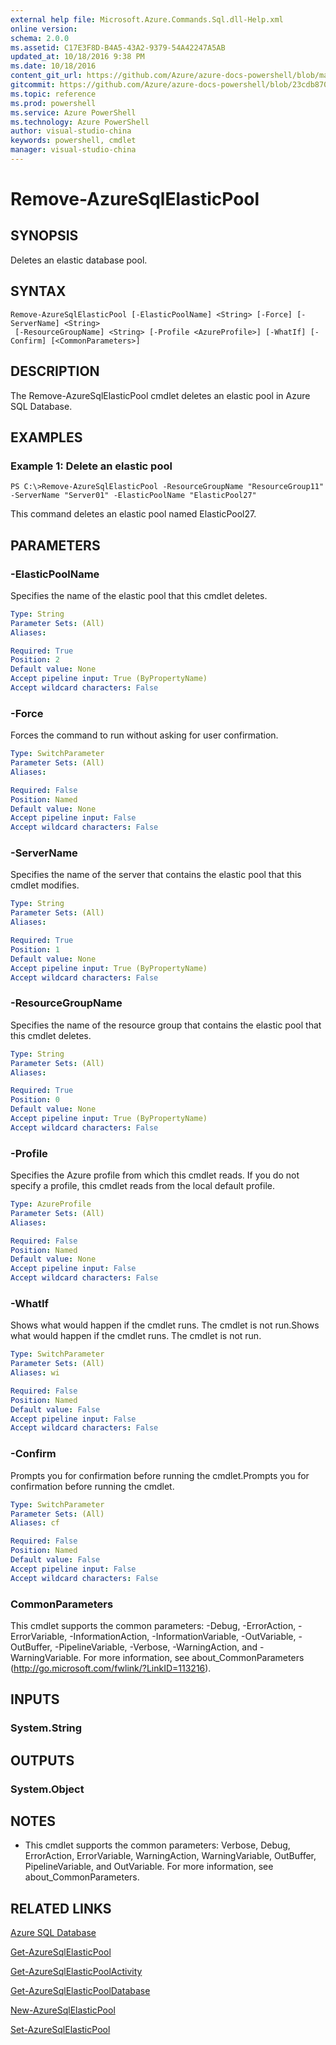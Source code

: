 ```yaml
---
external help file: Microsoft.Azure.Commands.Sql.dll-Help.xml
online version: 
schema: 2.0.0
ms.assetid: C17E3F8D-B4A5-43A2-9379-54A42247A5AB
updated_at: 10/18/2016 9:38 PM
ms.date: 10/18/2016
content_git_url: https://github.com/Azure/azure-docs-powershell/blob/master/azureps-cmdlets-docs/ResourceManager/AzureRM.Sql/v0.9.8/Remove-AzureSqlElasticPool.md
gitcommit: https://github.com/Azure/azure-docs-powershell/blob/23cdb8705d4ab9807c0e21b238f3b134a7d49c7d/azureps-cmdlets-docs/ResourceManager/AzureRM.Sql/v0.9.8/Remove-AzureSqlElasticPool.md
ms.topic: reference
ms.prod: powershell
ms.service: Azure PowerShell
ms.technology: Azure PowerShell
author: visual-studio-china
keywords: powershell, cmdlet
manager: visual-studio-china
---
```


# Remove-AzureSqlElasticPool

## SYNOPSIS
Deletes an elastic database pool.

## SYNTAX

```
Remove-AzureSqlElasticPool [-ElasticPoolName] <String> [-Force] [-ServerName] <String>
 [-ResourceGroupName] <String> [-Profile <AzureProfile>] [-WhatIf] [-Confirm] [<CommonParameters>]
```

## DESCRIPTION
The Remove-AzureSqlElasticPool cmdlet deletes an elastic pool in Azure SQL Database.

## EXAMPLES

### Example 1: Delete an elastic pool
```
PS C:\>Remove-AzureSqlElasticPool -ResourceGroupName "ResourceGroup11" -ServerName "Server01" -ElasticPoolName "ElasticPool27"
```

This command deletes an elastic pool named ElasticPool27.

## PARAMETERS

### -ElasticPoolName
Specifies the name of the elastic pool that this cmdlet deletes.

```yaml
Type: String
Parameter Sets: (All)
Aliases: 

Required: True
Position: 2
Default value: None
Accept pipeline input: True (ByPropertyName)
Accept wildcard characters: False
```

### -Force
Forces the command to run without asking for user confirmation.

```yaml
Type: SwitchParameter
Parameter Sets: (All)
Aliases: 

Required: False
Position: Named
Default value: None
Accept pipeline input: False
Accept wildcard characters: False
```

### -ServerName
Specifies the name of the server that contains the elastic pool that this cmdlet modifies.

```yaml
Type: String
Parameter Sets: (All)
Aliases: 

Required: True
Position: 1
Default value: None
Accept pipeline input: True (ByPropertyName)
Accept wildcard characters: False
```

### -ResourceGroupName
Specifies the name of the resource group that contains the elastic pool that this cmdlet deletes.

```yaml
Type: String
Parameter Sets: (All)
Aliases: 

Required: True
Position: 0
Default value: None
Accept pipeline input: True (ByPropertyName)
Accept wildcard characters: False
```

### -Profile
Specifies the Azure profile from which this cmdlet reads.
If you do not specify a profile, this cmdlet reads from the local default profile.

```yaml
Type: AzureProfile
Parameter Sets: (All)
Aliases: 

Required: False
Position: Named
Default value: None
Accept pipeline input: False
Accept wildcard characters: False
```

### -WhatIf
Shows what would happen if the cmdlet runs.
The cmdlet is not run.Shows what would happen if the cmdlet runs.
The cmdlet is not run.

```yaml
Type: SwitchParameter
Parameter Sets: (All)
Aliases: wi

Required: False
Position: Named
Default value: False
Accept pipeline input: False
Accept wildcard characters: False
```

### -Confirm
Prompts you for confirmation before running the cmdlet.Prompts you for confirmation before running the cmdlet.

```yaml
Type: SwitchParameter
Parameter Sets: (All)
Aliases: cf

Required: False
Position: Named
Default value: False
Accept pipeline input: False
Accept wildcard characters: False
```

### CommonParameters
This cmdlet supports the common parameters: -Debug, -ErrorAction, -ErrorVariable, -InformationAction, -InformationVariable, -OutVariable, -OutBuffer, -PipelineVariable, -Verbose, -WarningAction, and -WarningVariable. For more information, see about_CommonParameters (http://go.microsoft.com/fwlink/?LinkID=113216).

## INPUTS

### System.String

## OUTPUTS

### System.Object

## NOTES
* This cmdlet supports the common parameters: Verbose, Debug, ErrorAction, ErrorVariable, WarningAction, WarningVariable, OutBuffer, PipelineVariable, and OutVariable. For more information, see about_CommonParameters.

## RELATED LINKS

[Azure SQL Database]()

[Get-AzureSqlElasticPool]()

[Get-AzureSqlElasticPoolActivity]()

[Get-AzureSqlElasticPoolDatabase]()

[New-AzureSqlElasticPool]()

[Set-AzureSqlElasticPool]()


